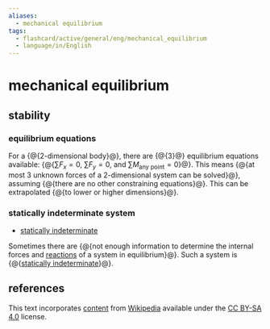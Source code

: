 ```yaml
---
aliases:
  - mechanical equilibrium
tags:
  - flashcard/active/general/eng/mechanical_equilibrium
  - language/in/English
---
```


# mechanical equilibrium

## stability

### equilibrium equations

For a {@{2-dimensional body}@}, there are {@{3}@} equilibrium equations available: {@{$\sum F_x = 0$, $\sum F_y = 0$, and $\sum M_{\text{any point} } = 0$}@}. This means {@{at most 3 unknown forces of a 2-dimensional system can be solved}@}, assuming {@{there are no other constraining equations}@}. This can be extrapolated {@{to lower or higher dimensions}@}. <!--SR:!2025-05-26,285,330!2025-03-19,233,330!2027-10-26,976,350!2026-10-02,654,330!2025-03-07,205,310!2025-03-10,226,330-->

### statically indeterminate system

- [statically indeterminate](statically%20indeterminate.md)

Sometimes there are {@{not enough information to determine the internal forces and [reactions](reaction%20(physics).md) of a system in equilibrium}@}. Such a system is {@{[statically indeterminate](statically%20indeterminate.md)}@}. <!--SR:!2026-12-07,710,330!2026-12-21,722,330-->

## references

This text incorporates [content](https://en.wikipedia.org/wiki/mechanical_equilibrium) from [Wikipedia](Wikipedia.md) available under the [CC BY-SA 4.0](https://creativecommons.org/licenses/by-sa/4.0/) license.

